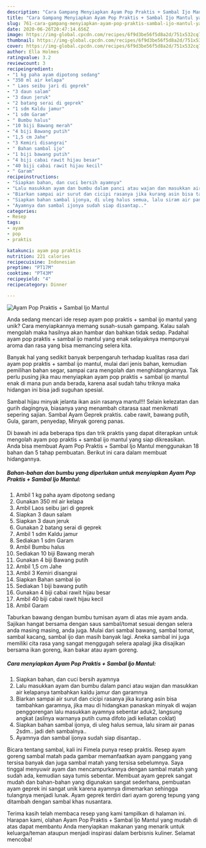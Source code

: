```yaml
---
description: "Cara Gampang Menyiapkan Ayam Pop Praktis + Sambal Ijo Mantul yang Bisa Manjain Lidah"
title: "Cara Gampang Menyiapkan Ayam Pop Praktis + Sambal Ijo Mantul yang Bisa Manjain Lidah"
slug: 761-cara-gampang-menyiapkan-ayam-pop-praktis-sambal-ijo-mantul-yang-bisa-manjain-lidah
date: 2020-06-26T20:47:14.656Z
image: https://img-global.cpcdn.com/recipes/6f9d3be56f5d8a2d/751x532cq70/ayam-pop-praktis-sambal-ijo-mantul-foto-resep-utama.jpg
thumbnail: https://img-global.cpcdn.com/recipes/6f9d3be56f5d8a2d/751x532cq70/ayam-pop-praktis-sambal-ijo-mantul-foto-resep-utama.jpg
cover: https://img-global.cpcdn.com/recipes/6f9d3be56f5d8a2d/751x532cq70/ayam-pop-praktis-sambal-ijo-mantul-foto-resep-utama.jpg
author: Ella Holmes
ratingvalue: 3.2
reviewcount: 3
recipeingredient:
- "1 kg paha ayam dipotong sedang"
- "350 ml air kelapa"
- " Laos seibu jari di geprek"
- "3 daun salam"
- "3 daun jeruk"
- "2 batang serai di geprek"
- "1 sdm Kaldu jamur"
- "1 sdm Garam"
- " Bumbu halus"
- "10 biji Bawang merah"
- "4 biji Bawang putih"
- "1,5 cm Jahe"
- "3 Kemiri disangrai"
- " Bahan sambal ijo"
- "1 biji bawang putih"
- "4 biji cabai rawit hijau besar"
- "40 biji cabai rawit hijau kecil"
- " Garam"
recipeinstructions:
- "Siapkan bahan, dan cuci bersih ayamnya"
- "Lalu masukkan ayam dan bumbu dalam panci atau wajan dan masukkan air kelapanya tambahkan kaldu jamur dan garamnya"
- "Biarkan sampai air surut dan cicipi rasanya jika kurang asin bisa tambahkan garamnya, jika mau di hidangkan panaskan minyak di wajan penggorengan lalu masukkan ayamnya sebentar aduk2, langsung angkat (aslinya warnanya putih cuma difoto jadi keliatan coklat)"
- "Siapkan bahan sambal ijonya, di uleg halus semua, lalu siram air panas 2sdm.. jadi deh sambalnya.."
- "Ayamnya dan sambal ijonya sudah siap disantap.."
categories:
- Resep
tags:
- ayam
- pop
- praktis

katakunci: ayam pop praktis 
nutrition: 221 calories
recipecuisine: Indonesian
preptime: "PT17M"
cooktime: "PT43M"
recipeyield: "4"
recipecategory: Dinner

---
```



![Ayam Pop Praktis + Sambal Ijo Mantul](https://img-global.cpcdn.com/recipes/6f9d3be56f5d8a2d/751x532cq70/ayam-pop-praktis-sambal-ijo-mantul-foto-resep-utama.jpg)

Anda sedang mencari ide resep ayam pop praktis + sambal ijo mantul yang unik? Cara menyiapkannya memang susah-susah gampang. Kalau salah mengolah maka hasilnya akan hambar dan bahkan tidak sedap. Padahal ayam pop praktis + sambal ijo mantul yang enak selayaknya mempunyai aroma dan rasa yang bisa memancing selera kita.

Banyak hal yang sedikit banyak berpengaruh terhadap kualitas rasa dari ayam pop praktis + sambal ijo mantul, mulai dari jenis bahan, kemudian pemilihan bahan segar, sampai cara mengolah dan menghidangkannya. Tak perlu pusing jika mau menyiapkan ayam pop praktis + sambal ijo mantul enak di mana pun anda berada, karena asal sudah tahu triknya maka hidangan ini bisa jadi suguhan spesial.

Sambal hijau minyak jelanta ikan asin rasanya mantul!!! Selain kelezatan dan gurih dagingnya, biasanya yang menambah citarasa saat menikmati sepering sajian. Sambal Ayam Geprek praktis. cabe rawit, bawang putih, Gula, garam, penyedap, Minyak goreng panas.


Di bawah ini ada beberapa tips dan trik praktis yang dapat diterapkan untuk mengolah ayam pop praktis + sambal ijo mantul yang siap dikreasikan. Anda bisa membuat Ayam Pop Praktis + Sambal Ijo Mantul menggunakan 18 bahan dan 5 tahap pembuatan. Berikut ini cara dalam membuat hidangannya.

<!--inarticleads1-->

##### Bahan-bahan dan bumbu yang diperlukan untuk menyiapkan Ayam Pop Praktis + Sambal Ijo Mantul:

1. Ambil 1 kg paha ayam dipotong sedang
1. Gunakan 350 ml air kelapa
1. Ambil  Laos seibu jari di geprek
1. Siapkan 3 daun salam
1. Siapkan 3 daun jeruk
1. Gunakan 2 batang serai di geprek
1. Ambil 1 sdm Kaldu jamur
1. Sediakan 1 sdm Garam
1. Ambil  Bumbu halus
1. Sediakan 10 biji Bawang merah
1. Gunakan 4 biji Bawang putih
1. Ambil 1,5 cm Jahe
1. Ambil 3 Kemiri disangrai
1. Siapkan  Bahan sambal ijo
1. Sediakan 1 biji bawang putih
1. Gunakan 4 biji cabai rawit hijau besar
1. Ambil 40 biji cabai rawit hijau kecil
1. Ambil  Garam


Taburkan bawang dengan bumbu tumisan ayam di atas mie ayam anda. Sajikan hangat bersama dengan saus sambal/tomat sesuai dengan selera anda masing masing, anda juga. Mulai dari sambal bawang, sambal tomat, sambal kacang, sambal ijo dan masih banyak lagi. Aneka sambal ini juga memiliki cita rasa yang sangat menggugah selera apalagi jika disajikan bersama ikan goreng, ikan bakar atau ayam goreng. 

<!--inarticleads2-->

##### Cara menyiapkan Ayam Pop Praktis + Sambal Ijo Mantul:

1. Siapkan bahan, dan cuci bersih ayamnya
1. Lalu masukkan ayam dan bumbu dalam panci atau wajan dan masukkan air kelapanya tambahkan kaldu jamur dan garamnya
1. Biarkan sampai air surut dan cicipi rasanya jika kurang asin bisa tambahkan garamnya, jika mau di hidangkan panaskan minyak di wajan penggorengan lalu masukkan ayamnya sebentar aduk2, langsung angkat (aslinya warnanya putih cuma difoto jadi keliatan coklat)
1. Siapkan bahan sambal ijonya, di uleg halus semua, lalu siram air panas 2sdm.. jadi deh sambalnya..
1. Ayamnya dan sambal ijonya sudah siap disantap..


Bicara tentang sambal, kali ini Fimela punya resep praktis. Resep ayam goreng sambal matah pada gambar memanfaatkan ayam panggang yang tersisa banyak dan juga sambal matah yang tersisa sebelumnya. Saya tinggal menyuwir ayam dan mencampurkannya dengan sambal matah yang sudah ada, kemudian saya tumis sebentar. Membuat ayam geprek sangat mudah dan bahan-bahan yang digunakan sangat sederhana, pembuatan ayam geprek ini sangat unik karena ayamnya dimemarkan sehingga tulangnya menjadi lunak. Ayam geprek terdiri dari ayam goreng tepung yang ditambah dengan sambal khas nusantara. 

Terima kasih telah membaca resep yang kami tampilkan di halaman ini. Harapan kami, olahan Ayam Pop Praktis + Sambal Ijo Mantul yang mudah di atas dapat membantu Anda menyiapkan makanan yang menarik untuk keluarga/teman ataupun menjadi inspirasi dalam berbisnis kuliner. Selamat mencoba!
